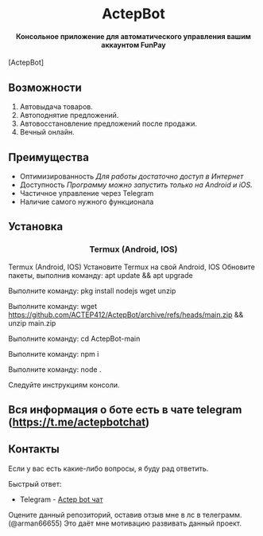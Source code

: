 <h1 align="center">
    ActepBot
</h1>

<h4 align="center">
    Консольное приложение для автоматического управления вашим аккаунтом FunPay
</h4>

[ActepBot]

##  **Возможности**

1. Автовыдача товаров.
2. Автоподнятие предложений.
3. Автовосстановление предложений после продажи.
5. Вечный онлайн.

##  **Преимущества**

- Оптимизированность
    *Для работы достаточно доступ в Интернет*
- Доступность
    *Программу можно запустить только на Android и iOS.*
- Частичное управление через Telegram
- Наличие самого нужного функционала

##  **Установка**

<h3 align="center" > Termux (Android, IOS) </h3>

Termux (Android, IOS)
Установите Termux на свой Android, IOS
Обновите пакеты, выполнив команду:
apt update && apt upgrade

Выполните команду:
pkg install nodejs wget unzip

Выполните команду:
wget https://github.com/ACTEP412/ActepBot/archive/refs/heads/main.zip && unzip main.zip

Выполните команду:
cd ActepBot-main

Выполните команду: 
npm i 

Выполните команду:
node .

Следуйте инструкциям консоли.

## Вся информация о боте есть в чате telegram (https://t.me/actepbotchat)

## Контакты
Если у вас есть какие-либо вопросы, я буду рад ответить.

Быстрый ответ:

- Telegram - [Actep bot чат](https://t.me/actepbotchat)


Оцените данный репозиторий, оставив отзыв мне в лс в телеграмм. (@arman66655) Это даёт мне мотивацию развивать данный проект.

